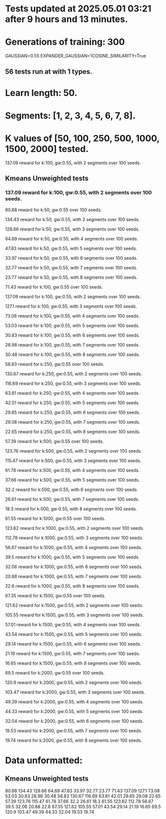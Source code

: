 # Tests updated at 2025.05.01 03:21 after 9 hours and 13 minutes.
# Generations of training: 300
GAUSSIAN=0.55
EXPANDER_GAUSSIAN=1COSINE_SIMILARITY=True
## 56 tests run at with 1 types.
# Learn length: 50.
# Segments: [1, 2, 3, 4, 5, 6, 7, 8].
# K values of [50, 100, 250, 500, 1000, 1500, 2000] tested.

137.09 reward for k:100, gw:0.55, with 2 segments over 100 seeds.


## Kmeans Unweighted tests
### 137.09 reward for k:100, gw:0.55, with 2 segments over 100 seeds.

80.88 reward for k:50, gw:0.55 over 100 seeds.

134.43 reward for k:50, gw:0.55, with 2 segments over 100 seeds.

128.66 reward for k:50, gw:0.55, with 3 segments over 100 seeds.

64.69 reward for k:50, gw:0.55, with 4 segments over 100 seeds.

47.83 reward for k:50, gw:0.55, with 5 segments over 100 seeds.

33.97 reward for k:50, gw:0.55, with 6 segments over 100 seeds.

32.77 reward for k:50, gw:0.55, with 7 segments over 100 seeds.

23.77 reward for k:50, gw:0.55, with 8 segments over 100 seeds.

71.43 reward for k:100, gw:0.55 over 100 seeds.

137.09 reward for k:100, gw:0.55, with 2 segments over 100 seeds.

127.1 reward for k:100, gw:0.55, with 3 segments over 100 seeds.

73.08 reward for k:100, gw:0.55, with 4 segments over 100 seeds.

53.03 reward for k:100, gw:0.55, with 5 segments over 100 seeds.

30.83 reward for k:100, gw:0.55, with 6 segments over 100 seeds.

28.98 reward for k:100, gw:0.55, with 7 segments over 100 seeds.

30.48 reward for k:100, gw:0.55, with 8 segments over 100 seeds.

58.83 reward for k:250, gw:0.55 over 100 seeds.

130.67 reward for k:250, gw:0.55, with 2 segments over 100 seeds.

116.69 reward for k:250, gw:0.55, with 3 segments over 100 seeds.

63.81 reward for k:250, gw:0.55, with 4 segments over 100 seeds.

42.01 reward for k:250, gw:0.55, with 5 segments over 100 seeds.

29.85 reward for k:250, gw:0.55, with 6 segments over 100 seeds.

29.08 reward for k:250, gw:0.55, with 7 segments over 100 seeds.

22.65 reward for k:250, gw:0.55, with 8 segments over 100 seeds.

57.39 reward for k:500, gw:0.55 over 100 seeds.

123.76 reward for k:500, gw:0.55, with 2 segments over 100 seeds.

115.47 reward for k:500, gw:0.55, with 3 segments over 100 seeds.

61.78 reward for k:500, gw:0.55, with 4 segments over 100 seeds.

37.66 reward for k:500, gw:0.55, with 5 segments over 100 seeds.

32.2 reward for k:500, gw:0.55, with 6 segments over 100 seeds.

26.61 reward for k:500, gw:0.55, with 7 segments over 100 seeds.

18.3 reward for k:500, gw:0.55, with 8 segments over 100 seeds.

61.55 reward for k:1000, gw:0.55 over 100 seeds.

123.62 reward for k:1000, gw:0.55, with 2 segments over 100 seeds.

112.78 reward for k:1000, gw:0.55, with 3 segments over 100 seeds.

56.87 reward for k:1000, gw:0.55, with 4 segments over 100 seeds.

39.5 reward for k:1000, gw:0.55, with 5 segments over 100 seeds.

32.06 reward for k:1000, gw:0.55, with 6 segments over 100 seeds.

20.88 reward for k:1000, gw:0.55, with 7 segments over 100 seeds.

22.6 reward for k:1000, gw:0.55, with 8 segments over 100 seeds.

67.35 reward for k:1500, gw:0.55 over 100 seeds.

121.62 reward for k:1500, gw:0.55, with 2 segments over 100 seeds.

105.55 reward for k:1500, gw:0.55, with 3 segments over 100 seeds.

57.01 reward for k:1500, gw:0.55, with 4 segments over 100 seeds.

43.54 reward for k:1500, gw:0.55, with 5 segments over 100 seeds.

29.14 reward for k:1500, gw:0.55, with 6 segments over 100 seeds.

21.19 reward for k:1500, gw:0.55, with 7 segments over 100 seeds.

16.65 reward for k:1500, gw:0.55, with 8 segments over 100 seeds.

69.5 reward for k:2000, gw:0.55 over 100 seeds.

120.9 reward for k:2000, gw:0.55, with 2 segments over 100 seeds.

103.47 reward for k:2000, gw:0.55, with 3 segments over 100 seeds.

49.39 reward for k:2000, gw:0.55, with 4 segments over 100 seeds.

44.33 reward for k:2000, gw:0.55, with 5 segments over 100 seeds.

32.04 reward for k:2000, gw:0.55, with 6 segments over 100 seeds.

19.53 reward for k:2000, gw:0.55, with 7 segments over 100 seeds.

19.74 reward for k:2000, gw:0.55, with 8 segments over 100 seeds.


# Data unformatted:



## Kmeans Unweighted tests
80.88
134.43
128.66
64.69
47.83
33.97
32.77
23.77
71.43
137.09
127.1
73.08
53.03
30.83
28.98
30.48
58.83
130.67
116.69
63.81
42.01
29.85
29.08
22.65
57.39
123.76
115.47
61.78
37.66
32.2
26.61
18.3
61.55
123.62
112.78
56.87
39.5
32.06
20.88
22.6
67.35
121.62
105.55
57.01
43.54
29.14
21.19
16.65
69.5
120.9
103.47
49.39
44.33
32.04
19.53
19.74
